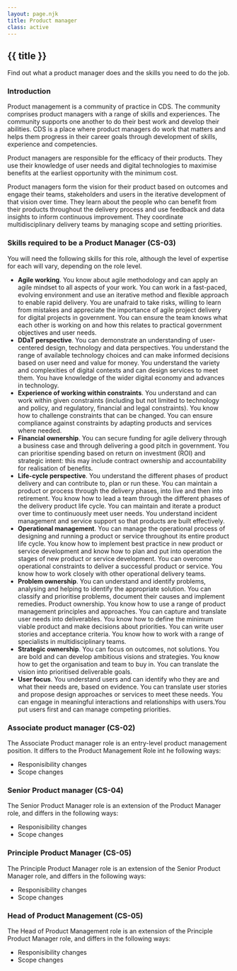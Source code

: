 ```yaml
---
layout: page.njk
title: Product manager
class: active
---
```

## {{ title }}

Find out what a product manager does and the skills you need to do the job.

### Introduction

Product management is a community of practice in CDS. The community comprises product managers with a range of skills and experiences. The community supports one another to do their best work and develop their abilities. CDS is a place where product managers do work that matters and helps them progress in their career goals through development of skills, experience and competencies.

Product managers are responsible for the efficacy of their products. They use their knowledge of user needs and digital technologies to maximise benefits at the earliest opportunity with the minimum cost. 

Product managers form the vision for their product based on outcomes and engage their teams, stakeholders and users in the iterative development of that vision over time. They learn about the people who can benefit from their products throughout the delivery process and use feedback and data insights to inform continuous improvement. They coordinate multidisciplinary delivery teams by managing scope and setting priorities.

### Skills required to be a Product Manager (CS-03)

You will need the following skills for this role, although the level of expertise for each will vary, depending on the role level.

* **Agile working**. You know about agile methodology and can apply an agile mindset to all aspects of your work. You can work in a fast-paced, evolving environment and use an iterative method and flexible approach to enable rapid delivery. You are unafraid to take risks, willing to learn from mistakes and appreciate the importance of agile project delivery for digital projects in government. You can ensure the team knows what each other is working on and how this relates to practical government objectives and user needs.
* **DDaT perspective**. You can demonstrate an understanding of user-centered design, technology and data perspectives. You understand the range of available technology choices and can make informed decisions based on user need and value for money. You understand the variety and complexities of digital contexts and can design services to meet them. You have knowledge of the wider digital economy and advances in technology.
* **Experience of working within constraints**. You understand and can work within given constraints (including but not limited to technology and policy, and regulatory, financial and legal constraints). You know how to challenge constraints that can be changed. You can ensure compliance against constraints by adapting products and services where needed.
* **Financial ownership**. You can secure funding for agile delivery through a business case and through delivering a good pitch in government. You can prioritise spending based on return on investment (ROI) and strategic intent: this may include contract ownership and accountability for realisation of benefits.
* **Life-cycle perspective**. You understand the different phases of product delivery and can contribute to, plan or run these. You can maintain a product or process through the delivery phases, into live and then into retirement. You know how to lead a team through the different phases of the delivery product life cycle. You can maintain and iterate a product over time to continuously meet user needs. You understand incident management and service support so that products are built effectively.
* **Operational management**. You can manage the operational process of designing and running a product or service throughout its entire product life cycle. You know how to implement best practice in new product or service development and know how to plan and put into operation the stages of new product or service development. You can overcome operational constraints to deliver a successful product or service. You know how to work closely with other operational delivery teams.
* **Problem ownership**. You can understand and identify problems, analysing and helping to identify the appropriate solution. You can classify and prioritise problems, document their causes and implement remedies.
Product ownership. You know how to use a range of product management principles and approaches. You can capture and translate user needs into deliverables. You know how to define the minimum viable product and make decisions about priorities. You can write user stories and acceptance criteria. You know how to work with a range of specialists in multidisciplinary teams.
* **Strategic ownership**. You can focus on outcomes, not solutions. You are bold and can develop ambitious visions and strategies. You know how to get the organisation and team to buy in. You can translate the vision into prioritised deliverable goals.
* **User focus**. You understand users and can identify who they are and what their needs are, based on evidence. You can translate user stories and propose design approaches or services to meet these needs. You can engage in meaningful interactions and relationships with users.You put users first and can manage competing priorities.

### Associate product manager (CS-02)

The Associate Product manager role is an entry-level product management position. It differs to the Product Management Role int he following ways:

* Responisibility changes
* Scope changes

### Senior Product manager (CS-04)

The Senior Product Manager role is an extension of the Product Manager role, and differs in the following ways:
* Responisibility changes
* Scope changes

### Principle Product Manager (CS-05)

The Principle Product Manager role is an extension of the Senior Product Manager role, and differs in the following ways:
* Responisibility changes
* Scope changes


### Head of Product Management (CS-05)

The Head of Product Management role is an extension of the Principle Product Manager role, and differs in the following ways:
* Responisibility changes
* Scope changes